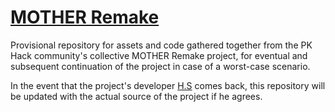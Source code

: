 # [MOTHER Remake](https://forum.starmen.net/forum/Community/PKHack/Mother-Remake/first)

Provisional repository for assets and code gathered together from the PK Hack community's collective MOTHER Remake project, for eventual and subsequent continuation of the project in case of a worst-case scenario.

In the event that the project's developer [H.S](https://forum.starmen.net/members/H-S/posts) comes back, this repository will be updated with the actual source of the project if he agrees.
